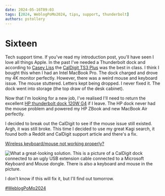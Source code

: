 ```yaml
---
date: 2024-05-16T09:03
tags: [2024, WeblogPoMo2024, tips, support, thunderbolt]
authors: pstollery
---
```

# Sixteen

Tech support time. If you've read my introduction post, you'll have seen I love all things Apple. In the past I've needed a Thunderbolt dock and according to [Casey Liss](https://mastodon.social/@caseyliss) the [CalDigit TS3 Plus](https://www.caldigit.com/ts3-plus/) was the best in class. I think I bought this when I had an Intel MacBook Pro. The dock charged and drove my 4K monitor perfectly. However, there was a weird mouse and keyboard issue. The mouse stuttered. Letters kept being dropped. I never fixed it. The dock went into storage (the top draw of the desk cabinet).

<!-- truncate -->

Now that I'm looking for a new job, I've realised I'll need to return the excellent [HP thunderbolt dock 120W G4](https://www.hp.com/gb-en/shop/product.aspx?id=4j0a2aa&opt=abu&sel=acc) if I leave. The HP dock never had the mouse problem and powered my HP ZBook and new MacBook Air perfectly. 

I decided to break out the CalDigit to see if the mouse issue still existed. Argh, it was still broke. This time I decided to use my great Kagi search, it found both a Reddit and CalDigit support article and there's a fix. 

[Wireless keyboard/mouse not working properly?](https://www.caldigit.com/wireless-keyboard-mouse-not-working-properly/)

![What a great-looking solution. This is a picture of a CalDigit dock connected to an ugly USB extension cable connected to a Microsoft Keyboard and Mouse dongle. There is also a keyboard and mouse in the picture.](http://caldigit.com/wp-content/uploads/2019/12/KB-JE-20.jpg)

I don't know if this will fix it, but I'll find out tomorrow.

[#WeblogPoMo2024](https://weblog.anniegreens.lol/weblog-posting-month-2024)